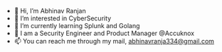 - 👋 Hi, I’m Abhinav Ranjan
- 👀 I’m interested in CyberSecurity  
- 🌱 I’m currently learning Splunk and Golang
- 💞️ I am a Security Engineer and Product Manager @Accuknox
- 📫 You can reach me through my mail, abhinavranja334@gmail.com

<!---
AbhinavCSY/AbhinavCSY is a ✨ special ✨ repository because its `README.md` (this file) appears on your GitHub profile.
You can click the Preview link to take a look at your changes.
--->
